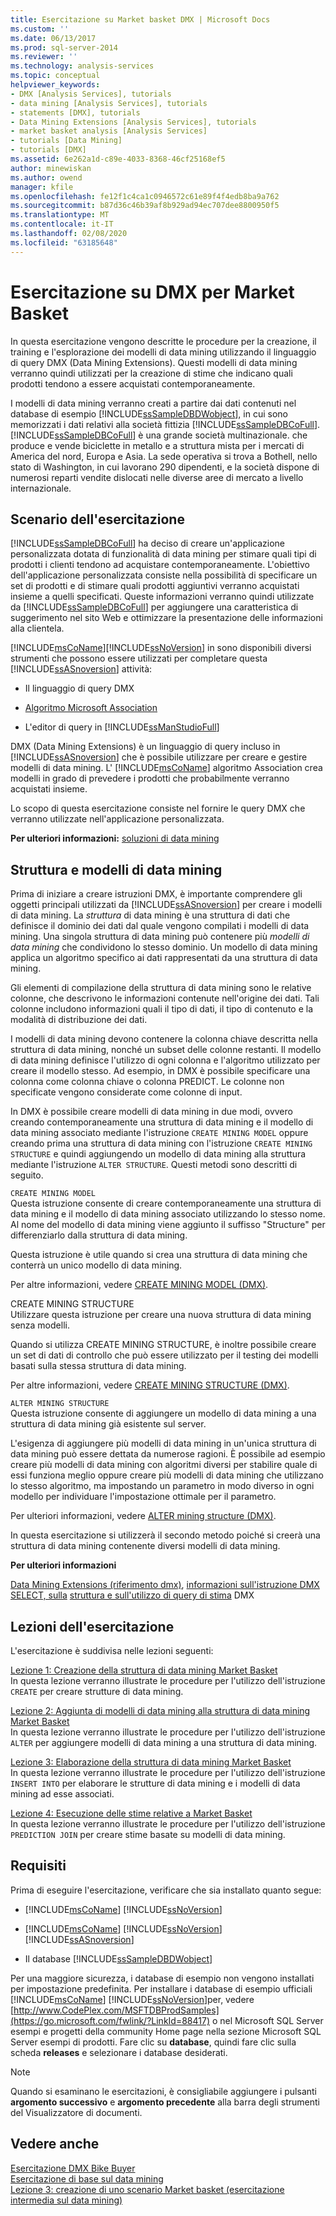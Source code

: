 ```yaml
---
title: Esercitazione su Market basket DMX | Microsoft Docs
ms.custom: ''
ms.date: 06/13/2017
ms.prod: sql-server-2014
ms.reviewer: ''
ms.technology: analysis-services
ms.topic: conceptual
helpviewer_keywords:
- DMX [Analysis Services], tutorials
- data mining [Analysis Services], tutorials
- statements [DMX], tutorials
- Data Mining Extensions [Analysis Services], tutorials
- market basket analysis [Analysis Services]
- tutorials [Data Mining]
- tutorials [DMX]
ms.assetid: 6e262a1d-c89e-4033-8368-46cf25168ef5
author: minewiskan
ms.author: owend
manager: kfile
ms.openlocfilehash: fe12f1c4ca1c0946572c61e89f4f4edb8ba9a762
ms.sourcegitcommit: b87d36c46b39af8b929ad94ec707dee8800950f5
ms.translationtype: MT
ms.contentlocale: it-IT
ms.lasthandoff: 02/08/2020
ms.locfileid: "63185648"
---
```

# <a name="market-basket-dmx-tutorial"></a>Esercitazione su DMX per Market Basket
  In questa esercitazione vengono descritte le procedure per la creazione, il training e l'esplorazione dei modelli di data mining utilizzando il linguaggio di query DMX (Data Mining Extensions). Questi modelli di data mining verranno quindi utilizzati per la creazione di stime che indicano quali prodotti tendono a essere acquistati contemporaneamente.  
  
 I modelli di data mining verranno creati a partire dai dati contenuti nel database di esempio [!INCLUDE[ssSampleDBDWobject](../includes/sssampledbdwobject-md.md)], in cui sono memorizzati i dati relativi alla società fittizia [!INCLUDE[ssSampleDBCoFull](../includes/sssampledbcofull-md.md)]. 
  [!INCLUDE[ssSampleDBCoFull](../includes/sssampledbcofull-md.md)] è una grande società multinazionale. che produce e vende biciclette in metallo e a struttura mista per i mercati di America del nord, Europa e Asia. La sede operativa si trova a Bothell, nello stato di Washington, in cui lavorano 290 dipendenti, e la società dispone di numerosi reparti vendite dislocati nelle diverse aree di mercato a livello internazionale.  
  
## <a name="tutorial-scenario"></a>Scenario dell'esercitazione  
 
  [!INCLUDE[ssSampleDBCoFull](../includes/sssampledbcofull-md.md)] ha deciso di creare un'applicazione personalizzata dotata di funzionalità di data mining per stimare quali tipi di prodotti i clienti tendono ad acquistare contemporaneamente. L'obiettivo dell'applicazione personalizzata consiste nella possibilità di specificare un set di prodotti e di stimare quali prodotti aggiuntivi verranno acquistati insieme a quelli specificati. Queste informazioni verranno quindi utilizzate da [!INCLUDE[ssSampleDBCoFull](../includes/sssampledbcofull-md.md)] per aggiungere una caratteristica di suggerimento nel sito Web e ottimizzare la presentazione delle informazioni alla clientela.  
  
 [!INCLUDE[msCoName](../includes/msconame-md.md)][!INCLUDE[ssNoVersion](../includes/ssnoversion-md.md)] in sono disponibili diversi strumenti che possono essere utilizzati per completare questa [!INCLUDE[ssASnoversion](../includes/ssasnoversion-md.md)] attività:  
  
-   Il linguaggio di query DMX  
  
-   [Algoritmo Microsoft Association](../../2014/analysis-services/data-mining/microsoft-association-algorithm.md)  
  
-   L'editor di query in [!INCLUDE[ssManStudioFull](../includes/ssmanstudiofull-md.md)]  
  
 DMX (Data Mining Extensions) è un linguaggio di query incluso in [!INCLUDE[ssASnoversion](../includes/ssasnoversion-md.md)] che è possibile utilizzare per creare e gestire modelli di data mining. L' [!INCLUDE[msCoName](../includes/msconame-md.md)] algoritmo Association crea modelli in grado di prevedere i prodotti che probabilmente verranno acquistati insieme.  
  
 Lo scopo di questa esercitazione consiste nel fornire le query DMX che verranno utilizzate nell'applicazione personalizzata.  
  
 **Per ulteriori informazioni:** [soluzioni di data mining](../../2014/analysis-services/data-mining/data-mining-solutions.md)  
  
## <a name="mining-structure-and-mining-models"></a>Struttura e modelli di data mining  
 Prima di iniziare a creare istruzioni DMX, è importante comprendere gli oggetti principali utilizzati da [!INCLUDE[ssASnoversion](../includes/ssasnoversion-md.md)] per creare i modelli di data mining. La *struttura* di data mining è una struttura di dati che definisce il dominio dei dati dal quale vengono compilati i modelli di data mining. Una singola struttura di data mining può contenere più *modelli di data mining* che condividono lo stesso dominio. Un modello di data mining applica un algoritmo specifico ai dati rappresentati da una struttura di data mining.  
  
 Gli elementi di compilazione della struttura di data mining sono le relative colonne, che descrivono le informazioni contenute nell'origine dei dati. Tali colonne includono informazioni quali il tipo di dati, il tipo di contenuto e la modalità di distribuzione dei dati.  
  
 I modelli di data mining devono contenere la colonna chiave descritta nella struttura di data mining, nonché un subset delle colonne restanti. Il modello di data mining definisce l'utilizzo di ogni colonna e l'algoritmo utilizzato per creare il modello stesso. Ad esempio, in DMX è possibile specificare una colonna come colonna chiave o colonna PREDICT. Le colonne non specificate vengono considerate come colonne di input.  
  
 In DMX è possibile creare modelli di data mining in due modi, ovvero creando contemporaneamente una struttura di data mining e il modello di data mining associato mediante l'istruzione `CREATE MINING MODEL` oppure creando prima una struttura di data mining con l'istruzione `CREATE MINING STRUCTURE` e quindi aggiungendo un modello di data mining alla struttura mediante l'istruzione `ALTER STRUCTURE`. Questi metodi sono descritti di seguito.  
  
 `CREATE MINING MODEL`  
 Questa istruzione consente di creare contemporaneamente una struttura di data mining e il modello di data mining associato utilizzando lo stesso nome. Al nome del modello di data mining viene aggiunto il suffisso "Structure" per differenziarlo dalla struttura di data mining.  
  
 Questa istruzione è utile quando si crea una struttura di data mining che conterrà un unico modello di data mining.  
  
 Per altre informazioni, vedere [CREATE MINING MODEL &#40;DMX&#41;](/sql/dmx/create-mining-model-dmx).  
  
 CREATE MINING STRUCTURE  
 Utilizzare questa istruzione per creare una nuova struttura di data mining senza modelli.  
  
 Quando si utilizza CREATE MINING STRUCTURE, è inoltre possibile creare un set di dati di controllo che può essere utilizzato per il testing dei modelli basati sulla stessa struttura di data mining.  
  
 Per altre informazioni, vedere [CREATE MINING STRUCTURE &#40;DMX&#41;](/sql/dmx/create-mining-structure-dmx).  
  
 `ALTER MINING STRUCTURE`  
 Questa istruzione consente di aggiungere un modello di data mining a una struttura di data mining già esistente sul server.  
  
 L'esigenza di aggiungere più modelli di data mining in un'unica struttura di data mining può essere dettata da numerose ragioni. È possibile ad esempio creare più modelli di data mining con algoritmi diversi per stabilire quale di essi funziona meglio oppure creare più modelli di data mining che utilizzano lo stesso algoritmo, ma impostando un parametro in modo diverso in ogni modello per individuare l'impostazione ottimale per il parametro.  
  
 Per ulteriori informazioni, vedere [ALTER mining structure &#40;DMX&#41;](/sql/dmx/alter-mining-structure-dmx?view=sql-server-2016).  
  
 In questa esercitazione si utilizzerà il secondo metodo poiché si creerà una struttura di data mining contenente diversi modelli di data mining.  
  
 **Per ulteriori informazioni**  
  
 [Data Mining Extensions &#40;riferimento dmx&#41;](/sql/dmx/data-mining-extensions-dmx-reference), [informazioni sull'istruzione DMX SELECT, sulla](/sql/dmx/understanding-the-dmx-select-statement) [struttura e sull'utilizzo di query di stima](/sql/dmx/structure-and-usage-of-dmx-prediction-queries) DMX  
  
## <a name="what-you-will-learn"></a>Lezioni dell'esercitazione  
 L'esercitazione è suddivisa nelle lezioni seguenti:  
  
 [Lezione 1: Creazione della struttura di data mining Market Basket](../../2014/tutorials/lesson-1-creating-the-market-basket-mining-structure.md)  
 In questa lezione verranno illustrate le procedure per l'utilizzo dell'istruzione `CREATE` per creare strutture di data mining.  
  
 [Lezione 2: Aggiunta di modelli di data mining alla struttura di data mining Market Basket](../../2014/tutorials/lesson-2-adding-mining-models-to-the-market-basket-mining-structure.md)  
 In questa lezione verranno illustrate le procedure per l'utilizzo dell'istruzione `ALTER` per aggiungere modelli di data mining a una struttura di data mining.  
  
 [Lezione 3: Elaborazione della struttura di data mining Market Basket](../../2014/tutorials/lesson-3-processing-the-market-basket-mining-structure.md)  
 In questa lezione verranno illustrate le procedure per l'utilizzo dell'istruzione `INSERT INTO` per elaborare le strutture di data mining e i modelli di data mining ad esse associati.  
  
 [Lezione 4: Esecuzione delle stime relative a Market Basket](../../2014/tutorials/lesson-4-executing-market-basket-predictions.md)  
 In questa lezione verranno illustrate le procedure per l'utilizzo dell'istruzione `PREDICTION JOIN` per creare stime basate su modelli di data mining.  
  
## <a name="requirements"></a>Requisiti  
 Prima di eseguire l'esercitazione, verificare che sia installato quanto segue:  
  
-   [!INCLUDE[msCoName](../includes/msconame-md.md)] [!INCLUDE[ssNoVersion](../includes/ssnoversion-md.md)]  
  
-   [!INCLUDE[msCoName](../includes/msconame-md.md)] [!INCLUDE[ssNoVersion](../includes/ssnoversion-md.md)] [!INCLUDE[ssASnoversion](../includes/ssasnoversion-md.md)]  
  
-   Il database [!INCLUDE[ssSampleDBDWobject](../includes/sssampledbdwobject-md.md)]  
  
 Per una maggiore sicurezza, i database di esempio non vengono installati per impostazione predefinita. Per installare i database di esempio ufficiali [!INCLUDE[msCoName](../includes/msconame-md.md)] [!INCLUDE[ssNoVersion](../includes/ssnoversion-md.md)]per, vedere [http://www.CodePlex.com/MSFTDBProdSamples](https://go.microsoft.com/fwlink/?LinkId=88417) o nel Microsoft SQL Server esempi e progetti della community Home page nella sezione Microsoft SQL Server esempi di prodotti. Fare clic su **database**, quindi fare clic sulla scheda **releases** e selezionare i database desiderati.  
  
> [!NOTE]  
>  Quando si esaminano le esercitazioni, è consigliabile aggiungere i pulsanti **argomento successivo** e **argomento precedente** alla barra degli strumenti del Visualizzatore di documenti.  
  
## <a name="see-also"></a>Vedere anche  
 [Esercitazione DMX Bike Buyer](../../2014/tutorials/bike-buyer-dmx-tutorial.md)   
 [Esercitazione di base sul data mining](../../2014/tutorials/basic-data-mining-tutorial.md)   
 [Lezione 3: creazione di uno scenario Market basket &#40;esercitazione intermedia sul data mining&#41;](../../2014/tutorials/lesson-3-building-a-market-basket-scenario-intermediate-data-mining-tutorial.md)  
  
  
